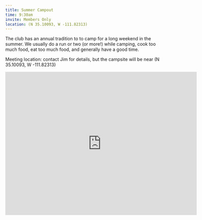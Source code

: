 ```yaml
---
title: Summer Campout
time: 9:30am
invite: Members Only
location: (N 35.10093, W -111.82313)
---
```


The club has an annual tradition to to camp for a long weekend in the summer.
We usually do a run or two (or more!) while camping, cook too much food, eat
too much food, and generally have a good time.

Meeting location: contact Jim for details, but the campsite will be near
(N 35.10093, W -111.82313)

<iframe src="https://www.google.com/maps/embed?pb=!1m17!1m12!1m3!1d227784.90240873638!2d-111.9918104949037!3d35.11306741912349!2m3!1f0!2f0!3f0!3m2!1i1024!2i768!4f13.1!3m2!1m1!2zMzXCsDA2JzAzLjQiTiAxMTHCsDQ5JzIzLjMiVw!5e0!3m2!1sen!2sus!4v1735858079873!5m2!1sen!2sus" width="600" height="450" style="border:0;" allowfullscreen="" loading="lazy" referrerpolicy="no-referrer-when-downgrade"></iframe>
